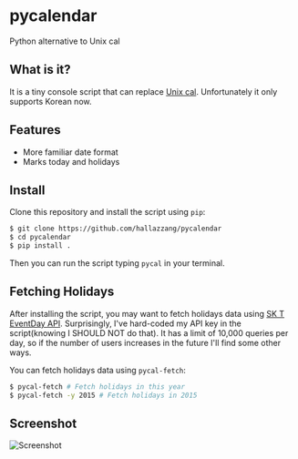 # pycalendar
Python alternative to Unix cal

## What is it?
It is a tiny console script that can replace [Unix cal](https://en.wikipedia.org/wiki/Cal_(Unix)).
Unfortunately it only supports Korean now.

## Features
- More familiar date format
- Marks today and holidays

## Install
Clone this repository and install the script using `pip`:
```bash
$ git clone https://github.com/hallazzang/pycalendar
$ cd pycalendar
$ pip install .
```

Then you can run the script typing `pycal` in your terminal.

## Fetching Holidays
After installing the script, you may want to fetch holidays data using [SK T EventDay API](https://developers.sktelecom.com/content/product/view/?svcId=10072).
Surprisingly, I've hard-coded my API key in the script(knowing I SHOULD NOT do that). It has a limit of 10,000 queries per day, so if the number of users increases in the future I'll find some other ways.

You can fetch holidays data using `pycal-fetch`:
```bash
$ pycal-fetch # Fetch holidays in this year
$ pycal-fetch -y 2015 # Fetch holidays in 2015
```

## Screenshot
![Screenshot](https://i.imgur.com/ekbGFfn.png)
